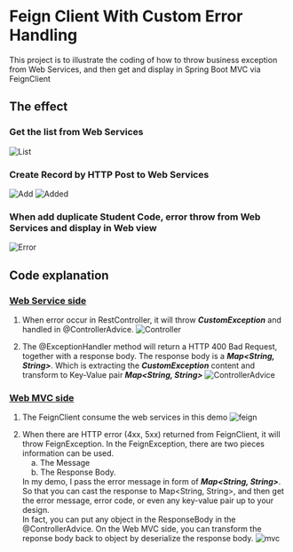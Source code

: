 # Feign Client With Custom Error Handling

This project is to illustrate the coding of how to throw business exception from Web Services, and then get and display in Spring Boot MVC via FeignClient

## The effect

### Get the list from Web Services
![List](/_images/list.PNG?raw=true "List")

### Create Record by HTTP Post to Web Services
![Add](/_images/create-1.PNG?raw=true "Add")
![Added](/_images/create-2.PNG?raw=true "Added")

### When add duplicate Student Code, error throw from Web Services and display in Web view
![Error](/_images/error.PNG?raw=true "Error")

## Code explanation

### <u>Web Service side</u>
1. When error occur in RestController, it will throw <i><b>CustomException</b></i> and handled in @ControllerAdvice.
![Controller](/_images/code-1.PNG?raw=true "Controller")

2. The @ExceptionHandler method will return a HTTP 400 Bad Request, together with a response body. The response body is a <b><i>Map<String, String></b></i>. Which is extracting the <i><b>CustomException</b></i> content and transform to Key-Value pair <b><i>Map<String, String></b></i> 
![ControllerAdvice](/_images/code-2.png?raw=true "ControllerAdvice")

### <u>Web MVC side</u>
1. The FeignClient consume the web services in this demo
![feign](/_images/code-feign.PNG?raw=true "feign")

2. When there are HTTP error (4xx, 5xx) returned from FeignClient, it will throw FeignException. In the FeignException, there are two pieces information can be used. <br />
&nbsp;&nbsp;&nbsp;&nbsp;a. The Message <br />
&nbsp;&nbsp;&nbsp;&nbsp;b. The Response Body. <br />
In my demo, I pass the error message in form of <b><i>Map<String, String></b></i>. So that you can cast the response to Map<String, String>, and then get the error message, error code, or even any key-value pair up to your design. <br />
In fact, you can put any object in the ResponseBody in the @ControllerAdvice. On the Web MVC side, you can transform the reponse body back to object by deserialize the response body. 
![mvc](/_images/code-mvc.png?raw=true "mvc")
